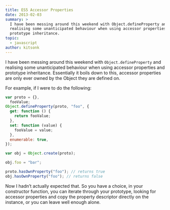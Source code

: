```yaml
---
title: ES5 Accessor Properties
date: 2013-02-03
summary: >
  I have been messing around this weekend with Object.defineProperty and
  realising some unanticipated behaviour when using accessor properties and
  prototype inheritance.
topic:
  - javascript
author: kitsonk
---
```


I have been messing around this weekend with `Object.defineProperty` and
realising some unanticipated behaviour when using accessor properties and
prototype inheritance. Essentially it boils down to this, accessor properties
are only ever owned by the Object they are defined on.

For example, if I were to do the following:

```js
var proto = {},
  fooValue;
Object.defineProperty(proto, "foo", {
  get: function () {
    return fooValue;
  },
  set: function (value) {
    fooValue = value;
  },
  enumerable: true,
});

var obj = Object.create(proto);

obj.foo = "bar";

proto.hasOwnProperty("foo"); // returns true
obj.hasOwnProperty("foo"); // returns false
```

Now I hadn’t actually expected that. So you have a choice, in your constructor
function, you can iterate through your prototype, looking for accessor
properties and copy the property descriptor directly on the instance, or you can
leave well enough alone.
